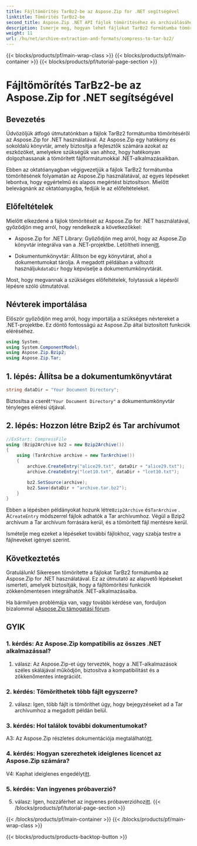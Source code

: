 ```yaml
---
title: Fájltömörítés TarBz2-be az Aspose.Zip for .NET segítségével
linktitle: Tömörítés TarBz2-be
second_title: Aspose.Zip .NET API fájlok tömörítéséhez és archiválásához
description: Ismerje meg, hogyan lehet fájlokat TarBz2 formátumba tömöríteni .NET-ben az Aspose.Zip használatával. Kövesse lépésenkénti útmutatónkat a hatékony fájltömörítés érdekében.
weight: 11
url: /hu/net/archive-extraction-and-formats/compress-to-tar-bz2/
---
```


{{< blocks/products/pf/main-wrap-class >}}
{{< blocks/products/pf/main-container >}}
{{< blocks/products/pf/tutorial-page-section >}}

# Fájltömörítés TarBz2-be az Aspose.Zip for .NET segítségével

## Bevezetés

Üdvözöljük átfogó útmutatónkban a fájlok TarBz2 formátumba tömörítéséről az Aspose.Zip for .NET használatával. Az Aspose.Zip egy hatékony és sokoldalú könyvtár, amely biztosítja a fejlesztők számára azokat az eszközöket, amelyekre szükségük van ahhoz, hogy hatékonyan dolgozhassanak a tömörített fájlformátumokkal .NET-alkalmazásaikban.

Ebben az oktatóanyagban végigvezetjük a fájlok TarBz2 formátumba tömörítésének folyamatán az Aspose.Zip használatával, az egyes lépéseket lebontva, hogy egyértelmű és alapos megértést biztosítson. Mielőtt belevágnánk az oktatóanyagba, fedjük le az előfeltételeket.

## Előfeltételek

Mielőtt elkezdené a fájlok tömörítését az Aspose.Zip for .NET használatával, győződjön meg arról, hogy rendelkezik a következőkkel:

-  Aspose.Zip for .NET Library: Győződjön meg arról, hogy az Aspose.Zip könyvtár integrálva van a .NET-projektbe. Letöltheti innen[itt](https://releases.aspose.com/zip/net/).

-  Dokumentumkönyvtár: Állítson be egy könyvtárat, ahol a dokumentumokat tárolja. A megadott példában a változót használjuk`dataDir` hogy képviselje a dokumentumkönyvtárát.

Most, hogy megvannak a szükséges előfeltételek, folytassuk a lépésről lépésre szóló útmutatóval.

## Névterek importálása

Először győződjön meg arról, hogy importálja a szükséges névtereket a .NET-projektbe. Ez döntő fontosságú az Aspose.Zip által biztosított funkciók eléréséhez.

```csharp
using System;
using System.ComponentModel;
using Aspose.Zip.Bzip2;
using Aspose.Zip.Tar;
```

## 1. lépés: Állítsa be a dokumentumkönyvtárat

```csharp
string dataDir = "Your Document Directory";
```

 Biztosítsa a cserét`"Your Document Directory"` a dokumentumkönyvtár tényleges elérési útjával.

## 2. lépés: Hozzon létre Bzip2 és Tar archívumot

```csharp
//ExStart: CompressFile
using (Bzip2Archive bz2 = new Bzip2Archive())
{
    using (TarArchive archive = new TarArchive())
    {
        archive.CreateEntry("alice29.txt", dataDir + "alice29.txt");
        archive.CreateEntry("lcet10.txt", dataDir + "lcet10.txt");

        bz2.SetSource(archive);
        bz2.Save(dataDir + "archive.tar.bz2");
    }
}
```

 Ebben a lépésben példányokat hozunk létre`Bzip2Archive` és`TarArchive` . A`CreateEntry` módszerrel fájlok adhatók a Tar archívumhoz. Végül a Bzip2 archívum a Tar archívum forrására kerül, és a tömörített fájl mentésre kerül.

Ismételje meg ezeket a lépéseket további fájlokhoz, vagy szabja testre a fájlneveket igényei szerint.

## Következtetés

Gratulálunk! Sikeresen tömörítette a fájlokat TarBz2 formátumba az Aspose.Zip for .NET használatával. Ez az útmutató az alapvető lépéseket ismerteti, amelyek biztosítják, hogy a fájltömörítési funkciók zökkenőmentesen integrálhatók .NET-alkalmazásaiba.

 Ha bármilyen problémája van, vagy további kérdése van, forduljon bizalommal a[Aspose.Zip támogatási fórum](https://forum.aspose.com/c/zip/37).

## GYIK

### 1. kérdés: Az Aspose.Zip kompatibilis az összes .NET alkalmazással?

1. válasz: Az Aspose.Zip-et úgy tervezték, hogy a .NET-alkalmazások széles skálájával működjön, biztosítva a kompatibilitást és a zökkenőmentes integrációt.

### 2. kérdés: Tömöríthetek több fájlt egyszerre?

2. válasz: Igen, több fájlt is tömöríthet úgy, hogy bejegyzéseket ad a Tar archívumhoz a megadott példán belül.

### 3. kérdés: Hol találok további dokumentumokat?

 A3: Az Aspose.Zip részletes dokumentációja megtalálható[itt](https://reference.aspose.com/zip/net/).

### 4. kérdés: Hogyan szerezhetek ideiglenes licencet az Aspose.Zip számára?

 V4: Kaphat ideiglenes engedélyt[itt](https://purchase.aspose.com/temporary-license/).

### 5. kérdés: Van ingyenes próbaverzió?

 5. válasz: Igen, hozzáférhet az ingyenes próbaverzióhoz[itt](https://releases.aspose.com/).
{{< /blocks/products/pf/tutorial-page-section >}}

{{< /blocks/products/pf/main-container >}}
{{< /blocks/products/pf/main-wrap-class >}}

{{< blocks/products/products-backtop-button >}}
